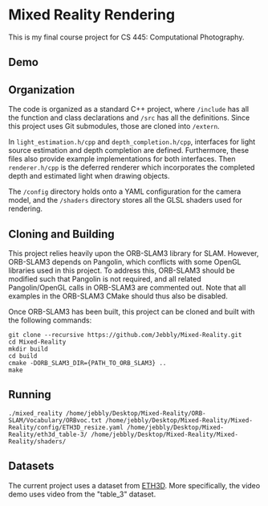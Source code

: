 # Mixed Reality Rendering
This is my final course project for CS 445: Computational Photography. 

## Demo

## Organization

The code is organized as a standard C++ project, where ``/include`` has all the function and class declarations and ``/src`` has all the definitions. Since this project uses Git submodules, those are cloned into ``/extern``.

In ``light_estimation.h/cpp`` and ``depth_completion.h/cpp``, interfaces for light source estimation and depth completion are defined. Furthermore, these files also provide example implementations for both interfaces. Then ``renderer.h/cpp`` is the deferred renderer which incorporates the completed depth and estimated light when drawing objects.

The ``/config`` directory holds onto a YAML configuration for the camera model, and the ``/shaders`` directory stores all the GLSL shaders used for rendering.


## Cloning and Building
This project relies heavily upon the ORB-SLAM3 library for SLAM. However, ORB-SLAM3 depends on Pangolin, which conflicts with some OpenGL libraries used in this project. To address this, ORB-SLAM3 should be modified such that Pangolin is not required, and all related Pangolin/OpenGL calls in ORB-SLAM3 are commented out. Note that all examples in the ORB-SLAM3 CMake should thus also be disabled.

Once ORB-SLAM3 has been built, this project can be cloned and built with the following commands:
```
git clone --recursive https://github.com/Jebbly/Mixed-Reality.git
cd Mixed-Reality
mkdir build
cd build
cmake -DORB_SLAM3_DIR={PATH_TO_ORB_SLAM3} ..
make
```


## Running

```
./mixed_reality /home/jebbly/Desktop/Mixed-Reality/ORB-SLAM/Vocabulary/ORBvoc.txt /home/jebbly/Desktop/Mixed-Reality/Mixed-Reality/config/ETH3D_resize.yaml /home/jebbly/Desktop/Mixed-Reality/eth3d_table-3/ /home/jebbly/Desktop/Mixed-Reality/Mixed-Reality/shaders/
```

## Datasets
The current project uses a dataset from [ETH3D](https://www.eth3d.net/slam_datasets). More specifically, the video demo uses video from the "table_3" dataset.
